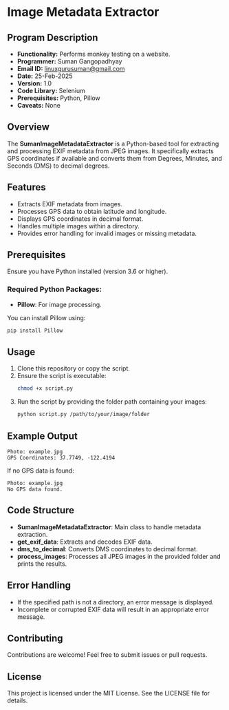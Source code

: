 # Image Metadata Extractor

## Program Description

* **Functionality:** Performs monkey testing on a website.
* **Programmer:** Suman Gangopadhyay
* **Email ID:** linuxgurusuman@gmail.com
* **Date:** 25-Feb-2025
* **Version:** 1.0
* **Code Library:** Selenium
* **Prerequisites:** Python, Pillow
* **Caveats:** None

## Overview
The **SumanImageMetadataExtractor** is a Python-based tool for extracting and processing EXIF metadata from JPEG images. It specifically extracts GPS coordinates if available and converts them from Degrees, Minutes, and Seconds (DMS) to decimal degrees.

## Features
- Extracts EXIF metadata from images.
- Processes GPS data to obtain latitude and longitude.
- Displays GPS coordinates in decimal format.
- Handles multiple images within a directory.
- Provides error handling for invalid images or missing metadata.

## Prerequisites
Ensure you have Python installed (version 3.6 or higher).

### Required Python Packages:
- **Pillow**: For image processing.

You can install Pillow using:
```bash
pip install Pillow
```

## Usage
1. Clone this repository or copy the script.
2. Ensure the script is executable:
    ```bash
    chmod +x script.py
    ```
3. Run the script by providing the folder path containing your images:
    ```bash
    python script.py /path/to/your/image/folder
    ```

## Example Output
```
Photo: example.jpg
GPS Coordinates: 37.7749, -122.4194
```

If no GPS data is found:
```
Photo: example.jpg
No GPS data found.
```

## Code Structure
- **SumanImageMetadataExtractor**: Main class to handle metadata extraction.
- **get_exif_data**: Extracts and decodes EXIF data.
- **dms_to_decimal**: Converts DMS coordinates to decimal format.
- **process_images**: Processes all JPEG images in the provided folder and prints the results.

## Error Handling
- If the specified path is not a directory, an error message is displayed.
- Incomplete or corrupted EXIF data will result in an appropriate error message.

## Contributing
Contributions are welcome! Feel free to submit issues or pull requests.

## License
This project is licensed under the MIT License. See the LICENSE file for details.

